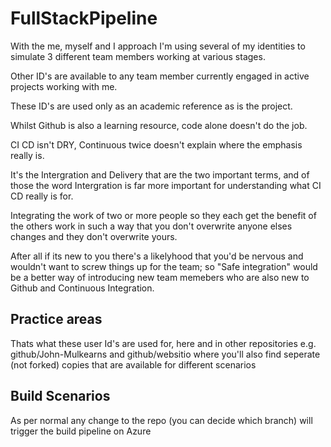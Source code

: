# FullStackPipeline

With the me, myself and I approach I'm using several of my identities to simulate 3 different team 
members working at various stages.

Other ID's are available to any team member currently engaged in active projects working with me.

These ID's are used only as an academic reference as is the project.

Whilst Github is also a learning resource, code alone doesn't do the job.

CI CD isn't DRY, Continuous twice doesn't explain where the emphasis really is.

It's the Intergration and Delivery that are the two important terms, and of those the word Intergration is far more important
for understanding what CI CD really is for.

Integrating the work of two or more people so they each get the benefit of the others work in such a way that you don't overwrite anyone elses changes and they
don't overwrite yours. 

After all if its new to you there's a likelyhood that you'd be nervous and wouldn't
want to screw things up for the team; so "Safe integration" would be a better way of introducing new team memebers
who are also new to Github and Continuous Integration.

## Practice areas
Thats what these user Id's are used for, here and in other repositories e.g. github/John-Mulkearns and github/websitio
where you'll also find seperate (not forked) copies that are available for different scenarios

## Build Scenarios
As per normal any change to the repo (you can decide which branch) will trigger the build pipeline on Azure



